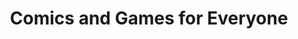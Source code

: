 ---
title: "Comics and Games for Everyone"
url: /tallahassee/comics-and-games-for-everyone/
shop: books
---